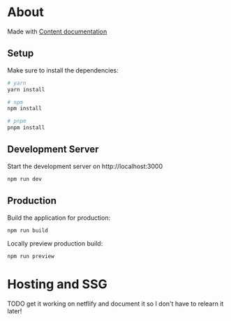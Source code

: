 # About
Made with [Content documentation](https://content-v2.nuxtjs.org/)

## Setup
Make sure to install the dependencies:
```bash
# yarn
yarn install

# npm
npm install

# pnpm
pnpm install
```

## Development Server
Start the development server on http://localhost:3000
```bash
npm run dev
```

## Production

Build the application for production:
```bash
npm run build
```

Locally preview production build:
```bash
npm run preview
```

# Hosting and SSG
TODO get it working on netflify and document it so I don't have to relearn it later!
